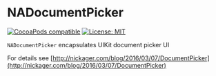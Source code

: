 # NADocumentPicker

[![CocoaPods compatible](https://img.shields.io/cocoapods/v/MBProgressHUD.svg?style=flat)](https://cocoapods.org/pods/MBProgressHUD) [![License: MIT](https://img.shields.io/cocoapods/l/MBProgressHUD.svg?style=flat)](http://opensource.org/licenses/MIT)

`NADocumentPicker` encapsulates UIKit document picker UI

For details see [http://nickager.com/blog/2016/03/07/DocumentPicker](http://nickager.com/blog/2016/03/07/DocumentPicker)
